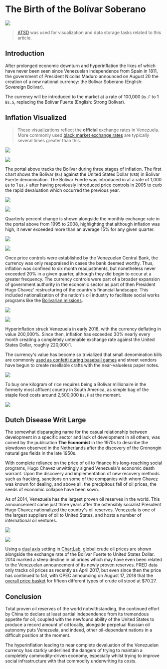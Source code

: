 # The Birth of the Bolívar Soberano

![](./images/soberano.png)

> [ATSD](https://axibase.com/docs/atsd/) was used for visualization and data storage tasks related to this article.

## Introduction

After prolonged economic downturn and hyperinflation the likes of which have never been seen since Venezuelan independence from Spain in 1811, the government of President Nicolás Maduro announced on August 20 the creation of a new national currency: the Bolívar Soberano (English: Sovereign Bolivar).

The currency will be introduced to the market at a rate of 100,000 `Bs.F` to 1 `Bs.S`, replacing the Bolívar Fuerte (English: Strong Bolivar).

## Inflation Visualized

> These visualizations reflect the **official** exchange rates in Venezuela. More commonly used [black market exchange rates](https://www.ft.com/content/26d539d0-076d-11e8-9650-9c0ad2d7c5b5) are typically several times greater than this.

![](./images/bolivar-portal.png)

[![](./images/button.png)](https://apps.axibase.com/chartlab/09f03dc1#fullscreen)

The portal above tracks the Bolívar during three stages of inflation. The first chart shows the Bolívar (`Bs`) against the United States Dollar (`USD`) in Bolívar Fuerte denomination. The Bolívar Fuerte was introduced in at a rate of 1,000 `Bs` to 1 `Bs.F` after having previously introduced price controls in 2005 to curb the rapid devaluation which occurred the previous year.

![](./images/percent-change-1.png)

[![](./images/button.png)](https://apps.axibase.com/chartlab/d0a40fcc)

Quarterly percent change is shown alongside the monthly exchange rate in the portal above from 1995 to 2008, highlighting that although inflation was high, it never exceeded more than an average 15% for any given quarter.

![](./images/percent-change-2.png)

[![](./images/button.png)](https://apps.axibase.com/chartlab/15df3f74)

Once price controls were established by the Venezuelan Central Bank, the currency was only reappraised in cases the bank deemed worthy. Thus, inflation was confined to six month readjustments, but nonetheless never exceeded 20% in a given quarter, although they did begin to occur at a greater frequency. The currency controls were part of a broader expansion of government authority in the economic sector as part of then President Hugo Chavez' restructuring of the country's financial landscape. This included nationalization of the nation's oil industry to facilitate social works programs like the [Bolivarian missions](https://en.wikipedia.org/wiki/Bolivarian_missions).

![](./images/percent-change-3.png)

[![](./images/button.png)](https://apps.axibase.com/chartlab/4e1d5956)

Hyperinflation struck Venezuela in early 2018, with the currency deflating in value 200,000%. Since then, inflation has exceeded 30% nearly every month creating a completely untenable exchange rate against the United States Dollar, roughly 220,000:1.

<!-- markdownlint-disable MD105 -->

The currency's value has become so trivialized that small denomination bills are commonly [used as confetti during baseball games](https://www.bloomberg.com/news/articles/2018-03-02/venezuelans-are-paying-a-100-premium-for-cash) and street vendors have begun to create resellable crafts with the near-valueless paper notes.

<!-- markdownlint-enable MD105 -->

![](./images/bolivar-craft-1.png)

To buy one kilogram of rice requires being a Bolívar millionaire in the formerly most affluent country in South America, as simple bag of the staple food costs around 2,500,000 `Bs.F` at the moment.

![](./images/rice-for-bolivar-1.png)

## Dutch Disease Writ Large

The somewhat disparaging name for the casual relationship between development in a specific sector and lack of development in all others, was coined by the publication **The Economist** in the 1970s to describe the slowdown observed in the Netherlands after the discovery of the Gronongin natural gas fields in the late 1950s.

With complete reliance on the price of oil to finance his long-reaching social programs, Hugo Chavez unwittingly signed Venezuela's economic death warrant. Upon the discovery and implementation of new recovery methods such as fracking, sanctions on some of the companies with whom Chavez was known for dealing, and above all, the precipitous fall of oil prices, the seeds of economic collapse have been sown.

As of 2014, Venezuela has the largest proven oil reserves in the world. This announcement came just three years after the ostensibly socialist President Hugo Chavez nationalized the country's oil reserves. Venezuela is one of the largest suppliers of oil to United States, and hosts a number of international oil ventures.

![](./images/oil-prices.png)

[![](./images/button.png)](https://apps.axibase.com/chartlab/95f54104)

Using a [dual axis](https://github.com/axibase/charts/blob/master/widgets/time-chart/README.md) setting in [ChartLab](../../tutorials/shared/chartlab.md), global crude oil prices are shown alongside the exchange rate of the Bolívar Fuerte to United States Dollar. 2014 marked a steep decline in oil prices which may have even been related to the Venezuelan announcement of its newly proven reserves. FRED data only tracks oil prices as recently as April 2017, but even since then the price has continued to fall, with OPEC announcing on August 17, 2018 that the [overall price basket](https://www.opec.org/opec_web/en/press_room/4749.htm) for fifteen different types of crude oil stood at $70.27.

## Conclusion

Total proven oil reserves of the world notwithstanding, the continued effort by China to declare at least partial independence from its tremendous appetite for oil, coupled with the newfound ability of the United States to produce a record amount of oil locally, alongside perpetual Russian oil autonomy puts Venezuela, and indeed, other oil-dependant nations in a difficult position at the moment.

The hyperinflation leading to near complete devaluation of the Venezuelan currency has starkly underlined the dangers of trying to maintain a completely commodity-driven economy, especially whilst trying to improve social infrastructure with that commodity underwriting its costs.